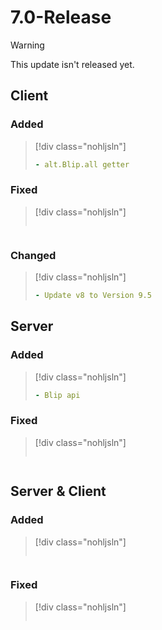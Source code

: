 # 7.0-Release

> [!WARNING]
> This update isn't released yet.

## Client

### Added

> [!div class="nohljsln"]
> ```yaml
> - alt.Blip.all getter
> ```

### Fixed

> [!div class="nohljsln"]
> ```yaml

> ```

### Changed

> [!div class="nohljsln"]
> ```yaml
> - Update v8 to Version 9.5
> ```

## Server

### Added

> [!div class="nohljsln"]
> ```yaml
> - Blip api
> ```

### Fixed

> [!div class="nohljsln"]
> ```yaml

> ```

## Server & Client

### Added

> [!div class="nohljsln"]
> ```yaml

> ```

### Fixed

> [!div class="nohljsln"]
> ```yaml

> ```

